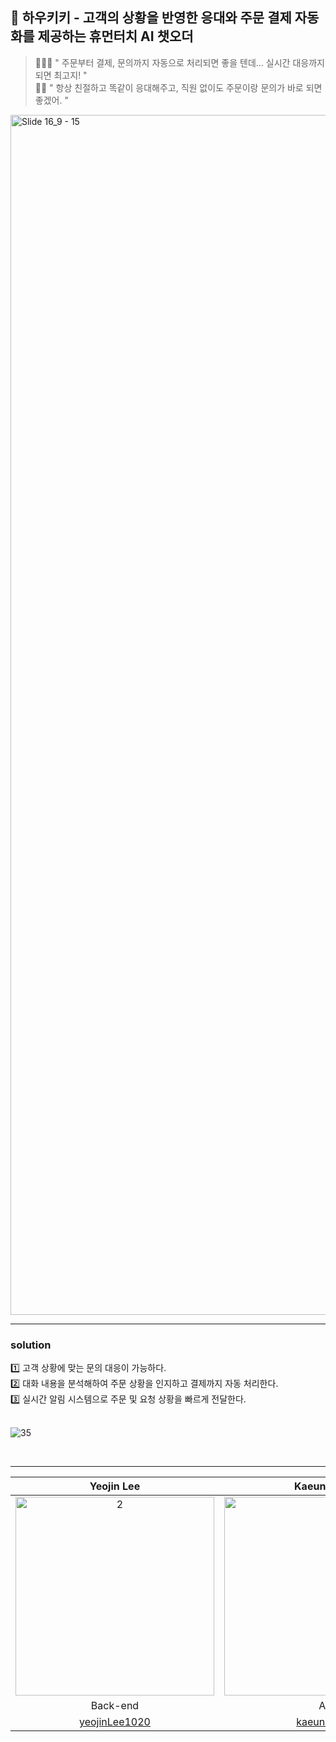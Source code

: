 ## 🤖 하우키키 - 고객의 상황을 반영한 응대와 주문 결제 자동화를 제공하는 휴먼터치 AI 챗오더
> 👨🏻‍🦱 " 주문부터 결제, 문의까지 자동으로 처리되면 좋을 텐데… 실시간 대응까지 되면 최고지! " </br>
> 👩🏻 " 항상 친절하고 똑같이 응대해주고, 직원 없이도 주문이랑 문의가 바로 되면 좋겠어. "
<img width="1920" alt="Slide 16_9 - 15" src="https://github.com/user-attachments/assets/231fd6ce-9c21-4180-9801-d01813b16c04" />

***
### solution
1️⃣ 고객 상황에 맞는 문의 대응이 가능하다.</br>
2️⃣ 대화 내용을 분석해하여 주문 상황을 인지하고 결제까지 자동 처리한다.</br>
3️⃣ 실시간 알림 시스템으로 주문 및 요청 상황을 빠르게 전달한다.</br>
</br>

![35](https://github.com/user-attachments/assets/d77440b8-5280-44aa-b2fb-fc471cf53358)

</br>

***

| Yeojin Lee | Kaeun Yeon | Jooyeon Lee |
|:-------:|:-------:|:-------:|
| <img width="318" alt="2" src="https://github.com/user-attachments/assets/2a460b92-4b75-407d-8b30-3b8c0053051d" /> | <img width="318" alt="1" src="https://github.com/user-attachments/assets/0bec5028-625f-4d65-bc26-2266fe1c66e8" /> | <img width="318" alt="3" src="https://github.com/user-attachments/assets/7d0ef58a-52f0-460a-a1e3-4b5d29a14728" /> |
| Back-end | AI | Front-end |
| [yeojinLee1020](https://github.com/yeojinLee1020) | [kaeun0813](https://github.com/kaeun0813) | [leekrkr](https://github.com/leekrkr) |
